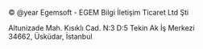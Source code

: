 &copy; @year Egemsoft - EGEM Bilgi İletişim Ticaret Ltd Şti  

Altunizade Mah. Kısıklı Cad. N:3 D:5 Tekin Ak İş Merkezi  
34662, Üsküdar, İstanbul